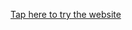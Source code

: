 
<a href="https://oussamahorrigue.github.io/React-website/" target = "_blank">Tap here to try the website</a>
